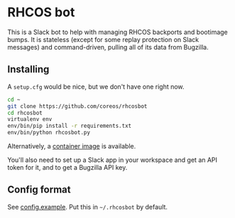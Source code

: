 # RHCOS bot

This is a Slack bot to help with managing RHCOS backports and bootimage bumps.  It is stateless (except for some replay protection on Slack messages) and command-driven, pulling all of its data from Bugzilla.

## Installing

A `setup.cfg` would be nice, but we don't have one right now.

```sh
cd ~
git clone https://github.com/coreos/rhcosbot
cd rhcosbot
virtualenv env
env/bin/pip install -r requirements.txt
env/bin/python rhcosbot.py
```

Alternatively, a [container image](https://quay.io/repository/coreos/rhcosbot) is available.

You'll also need to set up a Slack app in your workspace and get an API token for it, and to get a Bugzilla API key.

## Config format

See [config.example](config.example).  Put this in `~/.rhcosbot` by default.
